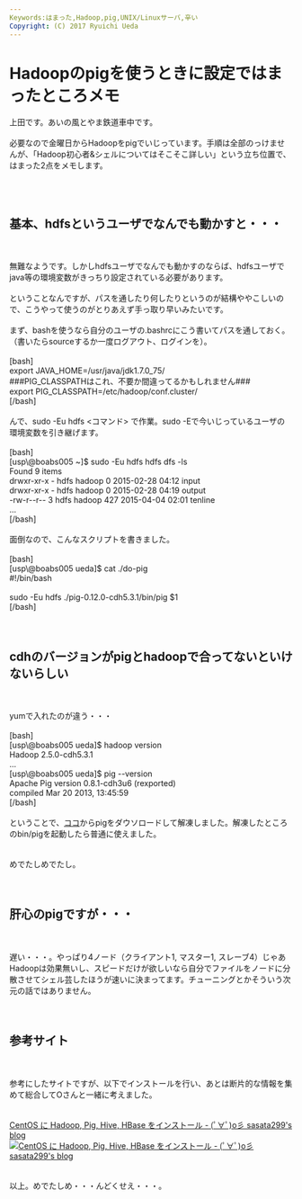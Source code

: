 ```yaml
---
Keywords:はまった,Hadoop,pig,UNIX/Linuxサーバ,辛い
Copyright: (C) 2017 Ryuichi Ueda
---
```


# Hadoopのpigを使うときに設定ではまったところメモ
上田です。あいの風とやま鉄道車中です。<br />
<br />
必要なので金曜日からHadoopをpigでいじっています。手順は全部のっけませんが、「Hadoop初心者&シェルについてはそこそこ詳しい」という立ち位置で、はまった2点をメモします。<br />
<br />
<!--more--><br />
<h2>基本、hdfsというユーザでなんでも動かすと・・・</h2><br />
<br />
無難なようです。しかしhdfsユーザでなんでも動かすのならば、hdfsユーザでjava等の環境変数がきっちり設定されている必要があります。<br />
<br />
ということなんですが、パスを通したり何したりというのが結構ややこしいので、こうやって使うのがとりあえず手っ取り早いみたいです。<br />
<br />
まず、bashを使うなら自分のユーザの.bashrcにこう書いてパスを通しておく。（書いたらsourceするか一度ログアウト、ログインを）。<br />
<br />
[bash]<br />
export JAVA_HOME=/usr/java/jdk1.7.0_75/<br />
###PIG_CLASSPATHはこれ、不要か間違ってるかもしれません###<br />
export PIG_CLASSPATH=/etc/hadoop/conf.cluster/<br />
[/bash]<br />
<br />
んで、sudo -Eu hdfs <コマンド> で作業。sudo -Eで今いじっているユーザの環境変数を引き継げます。<br />
<br />
[bash]<br />
[usp\@boabs005 ~]$ sudo -Eu hdfs hdfs dfs -ls<br />
Found 9 items<br />
drwxr-xr-x - hdfs hadoop 0 2015-02-28 04:12 input<br />
drwxr-xr-x - hdfs hadoop 0 2015-02-28 04:19 output<br />
-rw-r--r-- 3 hdfs hadoop 427 2015-04-04 02:01 tenline<br />
...<br />
[/bash]<br />
<br />
面倒なので、こんなスクリプトを書きました。<br />
<br />
[bash]<br />
[usp\@boabs005 ueda]$ cat ./do-pig <br />
#!/bin/bash<br />
<br />
sudo -Eu hdfs ./pig-0.12.0-cdh5.3.1/bin/pig $1<br />
[/bash]<br />
<br />
<br />
<h2>cdhのバージョンがpigとhadoopで合ってないといけないらしい</h2><br />
<br />
yumで入れたのが違う・・・<br />
<br />
[bash]<br />
[usp\@boabs005 ueda]$ hadoop version<br />
Hadoop 2.5.0-cdh5.3.1<br />
...<br />
[usp\@boabs005 ueda]$ pig --version<br />
Apache Pig version 0.8.1-cdh3u6 (rexported) <br />
compiled Mar 20 2013, 13:45:59<br />
[/bash]<br />
<br />
ということで、<a href="http://www.cloudera.com/content/cloudera/en/documentation/core/latest/topics/cdh_vd_cdh_package_previous.html#concept_cb1_dhz_dr_unique_2">ココ</a>からpigをダウソロードして解凍しました。解凍したところのbin/pigを起動したら普通に使えました。<br />
<br />
<br />
めでたしめでたし。<br />
<br />
<br />
<h2>肝心のpigですが・・・</h2><br />
<br />
遅い・・・。やっぱり4ノード（クライアント1, マスター1, スレーブ4）じゃあHadoopは効果無いし、スピードだけが欲しいなら自分でファイルをノードに分散させてシェル芸したほうが速いに決まってます。チューニングとかそういう次元の話ではありません。<br />
<br />
<br />
<h2>参考サイト</h2><br />
<br />
参考にしたサイトですが、以下でインストールを行い、あとは断片的な情報を集めて総合してOさんと一緒に考えました。<br />
<br />
<br />
<span class="hatena-bookmark-title"><a href="http://blog.livedoor.jp/sasata299/archives/51461548.html">CentOS に Hadoop, Pig, Hive, HBase をインストール - (ﾟ∀ﾟ)o彡 sasata299's blog</a></span> <span class="hatena-bookmark-users"><a href="http://b.hatena.ne.jp/entry/blog.livedoor.jp/sasata299/archives/51461548.html"><img title="CentOS に Hadoop, Pig, Hive, HBase をインストール - (ﾟ∀ﾟ)o彡 sasata299's blog" alt="CentOS に Hadoop, Pig, Hive, HBase をインストール - (ﾟ∀ﾟ)o彡 sasata299's blog" src="http://b.hatena.ne.jp/entry/image/http://blog.livedoor.jp/sasata299/archives/51461548.html"></a></span><br />
<br />
<br />
以上。めでたしめ・・・んどくせえ・・・。
